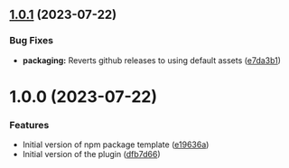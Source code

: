 ## [1.0.1](https://github.com/olenzilla/tailwindcss-plugin-background-image/compare/v1.0.0...v1.0.1) (2023-07-22)


### Bug Fixes

* **packaging:** Reverts github releases to using default assets ([e7da3b1](https://github.com/olenzilla/tailwindcss-plugin-background-image/commit/e7da3b1ca9784bb1faadcd0f37836bc2fc1e6f3c))

# 1.0.0 (2023-07-22)


### Features

* Initial version of npm package template ([e19636a](https://github.com/olenzilla/tailwindcss-plugin-background-image/commit/e19636a7f696f3ded3f792931f79937c84417a19))
* Initial version of the plugin ([dfb7d66](https://github.com/olenzilla/tailwindcss-plugin-background-image/commit/dfb7d66df1a976d7a22e1b71330ae694c3057459))
